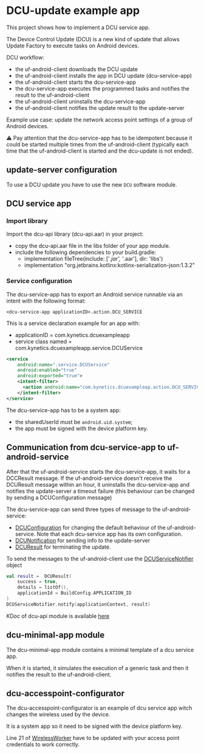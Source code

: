 # DCU-update example app
This project shows how to implement a DCU service app.

The Device Control Update (DCU) is a new kind of update that allows Update Factory to execute tasks on Android devices.

DCU workflow:
* the uf-android-client downloads the DCU update
* the uf-android-client installs the app in DCU update (dcu-service-app)
* the uf-android-client starts the dcu-service-app
* the dcu-service-app executes the programmed tasks and notifies the result to the uf-android-client
* the uf-android-client uninstalls the dcu-service-app
* the uf-android-client notifies the update result to the update-server

Example use case: update the network access point settings of a group of Android devices.

:warning: Pay attention that the dcu-service-app has to be idempotent because it could be started multiple times from the uf-android-client
(typically each time that the uf-android-client is started and the dcu-update is not ended).

## update-server configuration
To use a DCU update you have to use the new `DCU` software module.

## DCU service app
### Import library
Import the dcu-api library (dcu-api.aar) in your project:
* copy the dcu-api.aar file in the libs folder of your app module.
* include the following dependencies to your build.gradle:
    * implementation fileTree(include: ['*.jar', '*.aar'], dir: 'libs')
    * implementation "org.jetbrains.kotlinx:kotlinx-serialization-json:1.3.2"

### Service configuration
The dcu-service-app has to export an Android service runnable via an intent with the following format:

`<dcu-service-app applicationID>.action.DCU_SERVICE`

This is a service declaration example for an app with:
* applicationID = com.kynetics.dcuexampleapp
* service class named  = com.kynetics.dcuexampleapp.service.DCUService

```xml
<service
    android:name=".service.DCUService"
    android:enabled="true"
    android:exported="true">
    <intent-filter>
      <action android:name="com.kynetics.dcuexampleap.action.DCU_SERVICE" />
    </intent-filter>
</service>
```

The dcu-service-app has to be a system app:
* the sharedUserId must be `android.uid.system`;
* the app must be signed with the device platform key.

## Communication from dcu-service-app to uf-android-service
After that the uf-android-service starts the dcu-service-app, it waits for a DCCResult message.
If the uf-android-service doesn't receive the DCUResult message within an hour, it uninstalls the dcu-service-app and
notifies the update-server a timeout failure (this behaviour can be changed by sending a DCUConfiguration message)

The dcu-service-app can send three types of message to the uf-android-service:
* [DCUConfiguration](https://kynetics.github.io/dcu-example-app/dcu-api/com.kynetics.uf.android.update.dcu.api/-d-c-u-configuration/index.html) for changing the default behaviour of the uf-android-service. Note that each dcu-service app has its own configuration.
* [DCUNotification](https://kynetics.github.io/dcu-example-app/dcu-api/com.kynetics.uf.android.update.dcu.api/-d-c-u-notification/index.html) for sending info to the update-server
* [DCUResult](https://kynetics.github.io/dcu-example-app/dcu-api/com.kynetics.uf.android.update.dcu.api/-d-c-u-result/index.html) for terminating the update.

To send the messages to the uf-android-client use the [DCUServiceNotifier](https://kynetics.github.io/dcu-example-app/dcu-api/com.kynetics.uf.android.update.dcu.api/-d-c-u-service-notifier/index.html) object

```kotlin
val result =  DCUResult(
    success = true,
    details = listOf(),
    applicationId = BuildConfig.APPLICATION_ID
)
DCUServiceNotifier.notify(applicationContext, result)
```

KDoc of dcu-api module is available [here](https://kynetics.github.io/dcu-example-app/index.html)
## dcu-minimal-app module
The dcu-minimal-app module contains a minimal template of a dcu service app.

When it is started, it simulates the execution of a generic task and then it notifies the result to the
uf-android-client.

## dcu-accesspoint-configurator
The dcu-accesspoint-configurator is an example of dcu service app witch changes the wireless used by the device.

It is a system app so it need to be signed with the device platform key.

Line 21 of [WirelessWorker](https://github.com/Kynetics/dcu-example-app/blob/master/dcu-accesspoint-configurator/src/main/java/com/kynetics/updatefactory/dcu/workers/WirelessWorker.kt#L21) have to be updated with your access point credentials to work correctly.